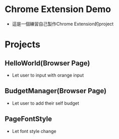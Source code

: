 # Chrome Extension Demo
+   這是一個練習自己製作Chrome Extension的project

# Projects
## HelloWorld(Browser Page)
+   Let user to input with orange input
## BudgetManager(Browser Page)
+   Let user to add their self budget
## PageFontStyle
+   Let font style change